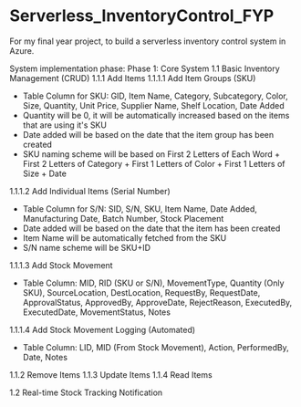# Serverless_InventoryControl_FYP
For my final year project, to build a serverless inventory control system in Azure.

System implementation phase:
Phase 1: Core System
1.1 Basic Inventory Management (CRUD)
1.1.1 Add Items
1.1.1.1 Add Item Groups (SKU)
- Table Column for SKU: GID, Item Name, Category, Subcategory, Color, Size, Quantity, Unit Price, Supplier Name, Shelf Location, Date Added
- Quantity will be 0, it will be automatically increased based on the items that are using it's SKU
- Date added will be based on the date that the item group has been created
- SKU naming scheme will be based on First 2 Letters of Each Word + First 2 Letters of Category + First 1 Letters of Color + First 1 Letters of Size + Date

1.1.1.2 Add Individual Items (Serial Number)
- Table Column for S/N: SID, S/N, SKU, Item Name, Date Added, Manufacturing Date, Batch Number, Stock Placement
- Date added will be based on the date that the item has been created
- Item Name will be automatically fetched from the SKU
- S/N name scheme will be SKU+ID

1.1.1.3 Add Stock Movement
- Table Column: MID, RID (SKU or S/N), MovementType, Quantity (Only SKU), SourceLocation, DestLocation, RequestBy, RequestDate, ApprovalStatus, ApprovedBy, ApproveDate, RejectReason, ExecutedBy, ExecutedDate, MovementStatus, Notes

1.1.1.4 Add Stock Movement Logging (Automated)
- Table Column: LID, MID (From Stock Movement), Action, PerformedBy, Date, Notes

1.1.2 Remove Items
1.1.3 Update Items
1.1.4 Read Items

1.2 Real-time Stock Tracking Notification